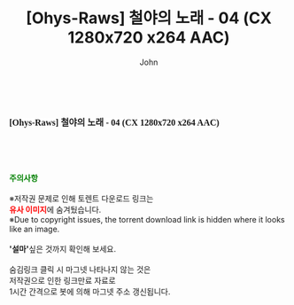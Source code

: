 ﻿---
layout: post
title:  "[Ohys-Raws] 철야의 노래 - 04 (CX 1280x720 x264 AAC)"
author: John
categories: [ 애니메이션 ]
tags: [  ]
image:  
description: "[Ohys-Raws] 철야의 노래 - 04 (CX 1280x720 x264 AAC) torrent 정보 공유"
toc: true
toc_sticky: true
---

<br>
<div class="view-img">
<a class="view_image" href="https://torrentmobile59.com/bbs/view_image.php?fn=%2Fdata%2Ffile%2Fani%2F2345726642_a6ZCrhyR_c4aa80d5c445282ab2d21c8393d12242d0e7f593.jpg" target="_blank"><img alt="" class="img-tag" content="https://torrentmobile59.com/data/file/ani/2345726642_a6ZCrhyR_c4aa80d5c445282ab2d21c8393d12242d0e7f593.jpg" itemprop="image" src="https://torrentmobile59.com/data/file/ani/2345726642_a6ZCrhyR_c4aa80d5c445282ab2d21c8393d12242d0e7f593.jpg"/></a></div><div class="view-content" itemprop="description">
<p><span style="font-family:nanumsquareround;font-size:16px;font-weight:700;white-space:nowrap;background-color:rgb(255,255,255);">[Ohys-Raws] 철야의 노래 - 04 (CX 1280x720 x264 AAC)</span> </p> </div>
    
<br><br><br>
<p data-ke-size="size16"><b><span style="color: green;">주의사항</span></b><br /><br />※저작권 문제로 인해 토렌트 다운로드 링크는<br /><b><span style="color: red;">유사 이미지</span></b>에 숨겨뒀습니다.<br />※Due to copyright issues, the torrent download link is hidden where it looks like an image.<br /><br /><b>'설마'</b>싶은 것까지 확인해 보세요.<br /><br />숨김링크 클릭 시 마그넷 나타나지 않는 것은<br />저작권으로 인한 링크만료 자료로<br />1시간 간격으로 봇에 의해 마그넷 주소 갱신됩니다.</p>
